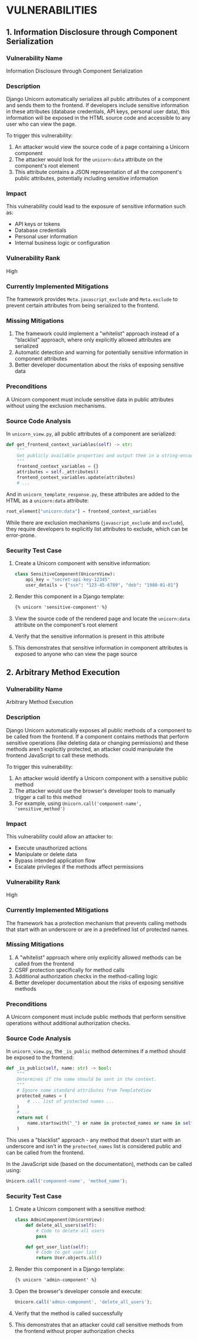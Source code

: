 # VULNERABILITIES

## 1. Information Disclosure through Component Serialization

### Vulnerability Name
Information Disclosure through Component Serialization

### Description
Django Unicorn automatically serializes all public attributes of a component and sends them to the frontend. If developers include sensitive information in these attributes (database credentials, API keys, personal user data), this information will be exposed in the HTML source code and accessible to any user who can view the page.

To trigger this vulnerability:
1. An attacker would view the source code of a page containing a Unicorn component
2. The attacker would look for the `unicorn:data` attribute on the component's root element
3. This attribute contains a JSON representation of all the component's public attributes, potentially including sensitive information

### Impact
This vulnerability could lead to the exposure of sensitive information such as:
- API keys or tokens
- Database credentials
- Personal user information
- Internal business logic or configuration

### Vulnerability Rank
High

### Currently Implemented Mitigations
The framework provides `Meta.javascript_exclude` and `Meta.exclude` to prevent certain attributes from being serialized to the frontend.

### Missing Mitigations
1. The framework could implement a "whitelist" approach instead of a "blacklist" approach, where only explicitly allowed attributes are serialized
2. Automatic detection and warning for potentially sensitive information in component attributes
3. Better developer documentation about the risks of exposing sensitive data

### Preconditions
A Unicorn component must include sensitive data in public attributes without using the exclusion mechanisms.

### Source Code Analysis
In `unicorn_view.py`, all public attributes of a component are serialized:

```python
def get_frontend_context_variables(self) -> str:
    """
    Get publicly available properties and output them in a string-encoded JSON object.
    """
    frontend_context_variables = {}
    attributes = self._attributes()
    frontend_context_variables.update(attributes)
    # ...
```

And in `unicorn_template_response.py`, these attributes are added to the HTML as a `unicorn:data` attribute:

```python
root_element["unicorn:data"] = frontend_context_variables
```

While there are exclusion mechanisms (`javascript_exclude` and `exclude`), they require developers to explicitly list attributes to exclude, which can be error-prone.

### Security Test Case
1. Create a Unicorn component with sensitive information:
   ```python
   class SensitiveComponent(UnicornView):
       api_key = "secret-api-key-12345"
       user_details = {"ssn": "123-45-6789", "dob": "1980-01-01"}
   ```

2. Render this component in a Django template:
   ```html
   {% unicorn 'sensitive-component' %}
   ```

3. View the source code of the rendered page and locate the `unicorn:data` attribute on the component's root element
4. Verify that the sensitive information is present in this attribute
5. This demonstrates that sensitive information in component attributes is exposed to anyone who can view the page source

## 2. Arbitrary Method Execution

### Vulnerability Name
Arbitrary Method Execution

### Description
Django Unicorn automatically exposes all public methods of a component to be called from the frontend. If a component contains methods that perform sensitive operations (like deleting data or changing permissions) and these methods aren't explicitly protected, an attacker could manipulate the frontend JavaScript to call these methods.

To trigger this vulnerability:
1. An attacker would identify a Unicorn component with a sensitive public method
2. The attacker would use the browser's developer tools to manually trigger a call to this method
3. For example, using `Unicorn.call('component-name', 'sensitive_method')`

### Impact
This vulnerability could allow an attacker to:
- Execute unauthorized actions
- Manipulate or delete data
- Bypass intended application flow
- Escalate privileges if the methods affect permissions

### Vulnerability Rank
High

### Currently Implemented Mitigations
The framework has a protection mechanism that prevents calling methods that start with an underscore or are in a predefined list of protected names.

### Missing Mitigations
1. A "whitelist" approach where only explicitly allowed methods can be called from the frontend
2. CSRF protection specifically for method calls
3. Additional authorization checks in the method-calling logic
4. Better developer documentation about the risks of exposing sensitive methods

### Preconditions
A Unicorn component must include public methods that perform sensitive operations without additional authorization checks.

### Source Code Analysis
In `unicorn_view.py`, the `_is_public` method determines if a method should be exposed to the frontend:

```python
def _is_public(self, name: str) -> bool:
    """
    Determines if the name should be sent in the context.
    """
    # Ignore some standard attributes from TemplateView
    protected_names = (
        # ... list of protected names ...
    )
    # ...
    return not (
        name.startswith("_") or name in protected_names or name in self._hook_methods_cache or name in excludes
    )
```

This uses a "blacklist" approach - any method that doesn't start with an underscore and isn't in the `protected_names` list is considered public and can be called from the frontend.

In the JavaScript side (based on the documentation), methods can be called using:
```javascript
Unicorn.call('component-name', 'method_name');
```

### Security Test Case
1. Create a Unicorn component with a sensitive method:
   ```python
   class AdminComponent(UnicornView):
       def delete_all_users(self):
           # Code to delete all users
           pass

       def get_user_list(self):
           # Code to get user list
           return User.objects.all()
   ```

2. Render this component in a Django template:
   ```html
   {% unicorn 'admin-component' %}
   ```

3. Open the browser's developer console and execute:
   ```javascript
   Unicorn.call('admin-component', 'delete_all_users');
   ```

4. Verify that the method is called successfully
5. This demonstrates that an attacker could call sensitive methods from the frontend without proper authorization checks
